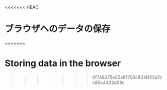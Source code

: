 
<<<<<<< HEAD
# ブラウザへのデータの保存
=======
# Storing data in the browser
>>>>>>> 0f748275e20a81700c8514f22a7cc80c4422d09c
